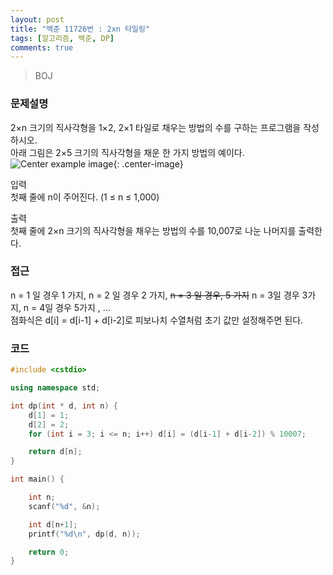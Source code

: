 ```yaml
---
layout: post
title: "백준 11726번 : 2xn 타일링"
tags: [알고리즘, 백준, DP]
comments: true
---
```


> BOJ  

### 문제설명  
2×n 크기의 직사각형을 1×2, 2×1 타일로 채우는 방법의 수를 구하는 프로그램을 작성하시오.  
아래 그림은 2×5 크기의 직사각형을 채운 한 가지 방법의 예이다.  
![Center example image](https://user-images.githubusercontent.com/35067611/65382628-00f44080-dd45-11e9-9515-f93445abbc2d.png "Center"){: .center-image}  


입력  
첫째 줄에 n이 주어진다. (1 ≤ n ≤ 1,000)  

출력  
첫째 줄에 2×n 크기의 직사각형을 채우는 방법의 수를 10,007로 나눈 나머지를 출력한다.  

### 접근  
n = 1 일 경우 1 가지, n = 2 일 경우 2 가지, ~~n = 3 일 경우, 5 가지~~ n = 3일 경우 3가지, n = 4일 경우 5가지 , ...  
점화식은 d[i] = d[i-1] + d[i-2]로 피보나치 수열처럼 초기 값만 설정해주면 된다.  

### 코드  
~~~c++
#include <cstdio>

using namespace std;

int dp(int * d, int n) {
    d[1] = 1;
    d[2] = 2;
    for (int i = 3; i <= n; i++) d[i] = (d[i-1] + d[i-2]) % 10007;

    return d[n];
}

int main() {

    int n;
    scanf("%d", &n);

    int d[n+1];
    printf("%d\n", dp(d, n));

    return 0;
}
~~~